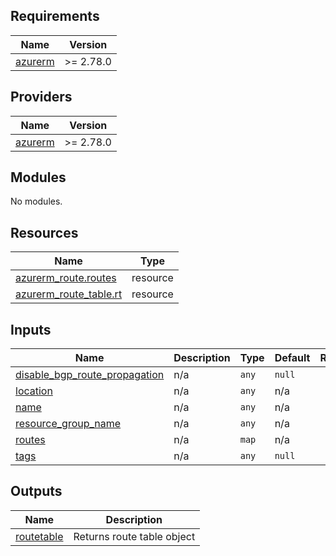 <!-- BEGIN_TF_DOCS -->
## Requirements

| Name | Version |
|------|---------|
| <a name="requirement_azurerm"></a> [azurerm](#requirement\_azurerm) | >= 2.78.0 |

## Providers

| Name | Version |
|------|---------|
| <a name="provider_azurerm"></a> [azurerm](#provider\_azurerm) | >= 2.78.0 |

## Modules

No modules.

## Resources

| Name | Type |
|------|------|
| [azurerm_route.routes](https://registry.terraform.io/providers/hashicorp/azurerm/latest/docs/resources/route) | resource |
| [azurerm_route_table.rt](https://registry.terraform.io/providers/hashicorp/azurerm/latest/docs/resources/route_table) | resource |

## Inputs

| Name | Description | Type | Default | Required |
|------|-------------|------|---------|:--------:|
| <a name="input_disable_bgp_route_propagation"></a> [disable\_bgp\_route\_propagation](#input\_disable\_bgp\_route\_propagation) | n/a | `any` | `null` | no |
| <a name="input_location"></a> [location](#input\_location) | n/a | `any` | n/a | yes |
| <a name="input_name"></a> [name](#input\_name) | n/a | `any` | n/a | yes |
| <a name="input_resource_group_name"></a> [resource\_group\_name](#input\_resource\_group\_name) | n/a | `any` | n/a | yes |
| <a name="input_routes"></a> [routes](#input\_routes) | n/a | `map` | n/a | yes |
| <a name="input_tags"></a> [tags](#input\_tags) | n/a | `any` | `null` | no |

## Outputs

| Name | Description |
|------|-------------|
| <a name="output_routetable"></a> [routetable](#output\_routetable) | Returns route table object |
<!-- END_TF_DOCS -->